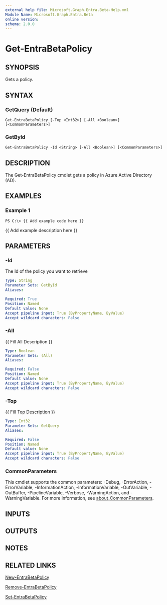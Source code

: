 ```yaml
---
external help file: Microsoft.Graph.Entra.Beta-Help.xml
Module Name: Microsoft.Graph.Entra.Beta
online version:
schema: 2.0.0
---
```


# Get-EntraBetaPolicy

## SYNOPSIS
Gets a policy.

## SYNTAX

### GetQuery (Default)
```
Get-EntraBetaPolicy [-Top <Int32>] [-All <Boolean>] [<CommonParameters>]
```

### GetById
```
Get-EntraBetaPolicy -Id <String> [-All <Boolean>] [<CommonParameters>]
```

## DESCRIPTION
The Get-EntraBetaPolicy cmdlet gets a policy in Azure Active Directory (AD).

## EXAMPLES

### Example 1
```
PS C:\> {{ Add example code here }}
```

{{ Add example description here }}

## PARAMETERS



### -Id
The Id of the policy you want to retrieve

```yaml
Type: String
Parameter Sets: GetById
Aliases:

Required: True
Position: Named
Default value: None
Accept pipeline input: True (ByPropertyName, ByValue)
Accept wildcard characters: False
```

### -All
{{ Fill All Description }}

```yaml
Type: Boolean
Parameter Sets: (All)
Aliases:

Required: False
Position: Named
Default value: None
Accept pipeline input: True (ByPropertyName, ByValue)
Accept wildcard characters: False
```

### -Top
{{ Fill Top Description }}

```yaml
Type: Int32
Parameter Sets: GetQuery
Aliases:

Required: False
Position: Named
Default value: None
Accept pipeline input: True (ByPropertyName, ByValue)
Accept wildcard characters: False
```

### CommonParameters
This cmdlet supports the common parameters: -Debug, -ErrorAction, -ErrorVariable, -InformationAction, -InformationVariable, -OutVariable, -OutBuffer, -PipelineVariable, -Verbose, -WarningAction, and -WarningVariable. For more information, see [about_CommonParameters](https://go.microsoft.com/fwlink/?LinkID=113216).

## INPUTS

## OUTPUTS

## NOTES

## RELATED LINKS

[New-EntraBetaPolicy]()

[Remove-EntraBetaPolicy]()

[Set-EntraBetaPolicy]()

